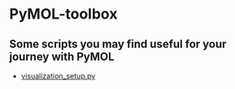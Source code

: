 # PyMOL-toolbox

## Some scripts you may find useful for your journey with PyMOL

- [visualization_setup.py](https://SerenaRosi/PyMOL-toolbox.github.io/blob/main/visualization_setup)
